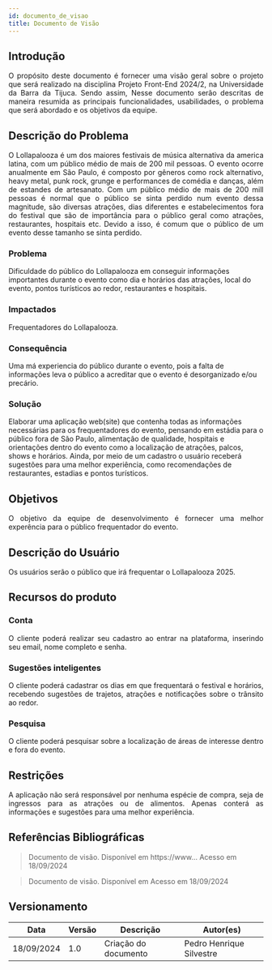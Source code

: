 ```yaml
---
id: documento_de_visao
title: Documento de Visão
---
```

## Introdução

<p align = "justify">
O propósito deste documento é fornecer uma visão geral sobre o projeto que será realizado na disciplina Projeto Front-End 2024/2, na Universidade da Barra da Tijuca. Sendo assim, Nesse documento serão descritas de maneira resumida as principais funcionalidades, usabilidades, o problema que será abordado e os objetivos da equipe.
</p>

## Descrição do Problema 

<p align = "justify">
O Lollapalooza é um dos maiores festivais de música alternativa da america latina, com um público médio de mais de 200 mil pessoas. O evento ocorre anualmente em São Paulo, é composto por gêneros como rock alternativo, heavy metal, punk rock, grunge e performances de comédia e danças, além de estandes de artesanato. Com um público médio de mais de 200 mill pessoas é normal que o público se sinta perdido num evento dessa magnitude, são diversas atrações, dias diferentes e estabelecimentos fora do festival que são de importância para o público geral como atrações, restaurantes, hospitais etc. Devido a isso, é comum que o público de um evento desse tamanho se sinta perdido.
</p>

### Problema

Dificuldade do público do Lollapalooza em conseguir informações importantes durante o evento como dia e horários das atrações, local do evento, pontos turísticos ao redor, restaurantes e hospitais.

### Impactados

Frequentadores do Lollapalooza.

### Consequência

Uma má experiencia do público durante o evento, pois a falta de informações leva o público a acreditar que o evento é desorganizado e/ou precário.

### Solução

Elaborar uma aplicação web(site) que contenha todas as informações necessárias para os frequentadores do evento, pensando em estádia para o público fora de São Paulo, alimentação de qualidade, hospitais e orientações dentro do evento como a localização de atrações, palcos, shows e horários. Ainda, por meio de um cadastro o usuário receberá sugestões para uma melhor experiência, como recomendações de restaurantes, estadias e pontos turísticos. 

## Objetivos

<p align = "justify">
O objetivo da equipe de desenvolvimento é fornecer uma melhor experência para o público frequentador do evento.
</p>

## Descrição do Usuário 

<p align = "justify">
Os usuários serão o público que irá frequentar o Lollapalooza 2025.
</p>

## Recursos do produto

### Conta

<p align = "justify">
O cliente poderá realizar seu cadastro ao entrar na plataforma, inserindo seu email, nome completo e senha.
</p>


### Sugestões inteligentes

<p align = "justify">
O cliente poderá cadastrar os dias em que frequentará o festival e horários, recebendo sugestões de trajetos, atrações e notificações sobre o trânsito ao redor.
</p>

### Pesquisa

<p align = "justify">
O cliente poderá pesquisar sobre a localização de áreas de interesse dentro e fora do evento.
</p>

## Restrições

<p align = "justify">
A aplicação não será responsável por nenhuma espécie de compra, seja de ingressos para as atrações ou de alimentos. Apenas conterá as informações e sugestões para uma melhor experiência.
</p>

## Referências Bibliográficas

> Documento de visão. Disponível em https://www... Acesso em 18/09/2024

> Documento de visão. Disponível em  Acesso em 18/09/2024

## Versionamento
| Data | Versão | Descrição | Autor(es) |
| -- | -- | -- | -- |
| 18/09/2024 | 1.0 | Criação do documento | Pedro Henrique Silvestre | 

